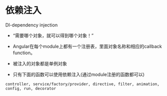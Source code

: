 # 依赖注入
DI-dependency injection

* “需要哪个对象，就可以得到哪个对象！”

* Angular在每个module上都有一个注册表，里面对象名称和相应的callback function。

* 被注入的对象都是单例对象

* 只有下面的函数可以使用依赖注入(通过module注册的函数都可以)

```controller, service/factory/provider, directive, filter, animation, config, run, decorator```

